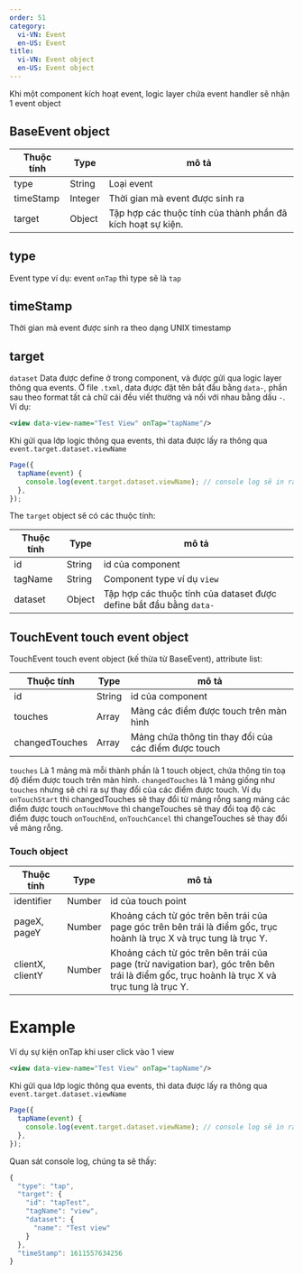 ```yaml
---
order: 51
category:
  vi-VN: Event
  en-US: Event
title: 
  vi-VN: Event object
  en-US: Event object
---
```


Khi một component kích hoạt event, logic layer chứa event handler sẽ nhận 1 event object

## BaseEvent object

| Thuộc tính     |  Type | mô tả                         |
| ------- | --------------- | ----------------------------- |
| type | String          | Loại event |
| timeStamp | Integer | Thời gian mà event được sinh ra | 
| target | Object | Tập hợp các thuộc tính của thành phần đã kích hoạt sự kiện.

## type
Event type ví dụ: event `onTap` thì type sẽ là `tap`

## timeStamp
Thời gian mà event được sinh ra theo dạng UNIX timestamp

## target
`dataset` Data được define ở trong component, và được gửi qua logic layer thông qua events. Ở file `.txml`, data được đặt tên bắt đầu bằng `data-`, phần sau theo format tất cả chữ cái đều viết thường và nối với nhau bằng dấu `-`. Ví dụ:
```xml
<view data-view-name="Test View" onTap="tapName"/>
```
Khi gửi qua lớp logic thông qua events, thì data được lấy ra thông qua `event.target.dataset.viewName`
```js
Page({
  tapName(event) {
    console.log(event.target.dataset.viewName); // console log sẽ in ra giá trị Test View
  },
});
```

The `target` object sẽ có các thuộc tính:

| Thuộc tính     |  Type | mô tả                         |
| ------- | --------------- | ----------------------------- |
| id | String          | id của component |
| tagName | String | Component type ví dụ `view` | 
| dataset | Object | Tập hợp các thuộc tính của dataset được define bắt đầu bằng `data-` |

## TouchEvent touch event object
TouchEvent touch event object (kế thừa từ BaseEvent), attribute list:

| Thuộc tính     |  Type | mô tả                         |
| ------- | --------------- | ----------------------------- |
| id | String          | id của component |
| touches | Array | Mảng các điểm được touch trên màn hình | 
| changedTouches | Array | Mảng chứa thông tin thay đổi của các điểm được touch |

```touches``` Là 1 mảng mà mỗi thành phần là 1 touch object, chứa thông tin toạ độ điểm được touch trên màn hình.
```changedTouches``` là 1 mảng giống như ```touches``` nhưng sẽ chỉ ra sự thay đổi của các điểm được touch. Ví dụ
`onTouchStart` thì changedTouches sẽ thay đổi từ mảng rỗng sang mảng các điểm được touch
`onTouchMove` thì changeTouches sẽ thay đổi toạ độ các điểm được touch
`onTouchEnd`, `onTouchCancel` thì changeTouches sẽ thay đổi về mảng rỗng.

### Touch object

| Thuộc tính     |  Type | mô tả                         |
| ------- | --------------- | ----------------------------- |
| identifier | Number          | id của touch point |
| pageX, pageY | Number | Khoảng cách từ góc trên bên trái của page góc trên bên trái là điểm gốc, trục hoành là trục X và trục tung là trục Y. | 
| clientX, clientY | Number |  Khoảng cách từ góc trên bên trái của page (trừ navigation bar), góc trên bên trái là điểm gốc, trục hoành là trục X và trục tung là trục Y. |

# Example
Ví dụ sự kiện onTap khi user click vào 1 view
```xml
<view data-view-name="Test View" onTap="tapName"/>
```
Khi gửi qua lớp logic thông qua events, thì data được lấy ra thông qua `event.target.dataset.viewName`
```js
Page({
  tapName(event) {
    console.log(event.target.dataset.viewName); // console log sẽ in ra giá trị Test View
  },
});
```

 Quan sát console log, chúng ta sẽ thấy:
```js
{
  "type": "tap",
  "target": {
    "id": "tapTest",
    "tagName": "view",
    "dataset": {
      "name": "Test view"
    }
  },
  "timeStamp": 1611557634256
}
```